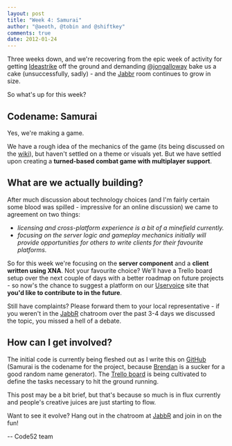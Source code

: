 ```yaml
--- 
layout: post
title: "Week 4: Samurai"
author: "@aeoth, @tobin and @shiftkey"
comments: true
date: 2012-01-24
---
```


Three weeks down, and we're recovering from the epic week of activity for getting [Ideastrike](http://code52.org/ideastrike-review.html) off the ground and demanding [@jongalloway](http://twitter.com/jongalloway) bake us a cake (unsuccessfully, sadly) - and the [Jabbr](http://jabbr.net/#/rooms/code52) room continues to grow in size.

So what's up for this week?

## Codename: Samurai

Yes, we're making a game. 

We have a rough idea of the mechanics of the game (its being discussed on the [wiki](https://github.com/Code52/samurai/wiki)), but haven't settled on a theme or visuals yet. But we have settled upon creating a **turned-based combat game with multiplayer support**.

## What are we actually building?

After much discussion about technology choices (and I'm fairly certain some blood was spilled - impressive for an online discussion) we came to agreement on two things:

 * *licensing and cross-platform experience is a bit of a minefield currently.*
 * *focusing on the server logic and gameplay mechanics initially will provide opportunities for others to write clients for their favourite platforms.*

So for this week we're focusing on the **server component** and a **client written using XNA**. Not your favourite choice? We'll have a Trello board setup over the next couple of days with a better roadmap on future projects - so now's the chance to suggest a platform on our [Uservoice](https://code52.uservoice.com/forums/143105-code-52) site that **you'd like to contribute to in the future**.

Still have complaints? Please forward them to your local representative - if you weren't in the [JabbR](http://jabbr.net/#/rooms/code52) chatroom over the past 3-4 days we discussed the topic, you missed a hell of a debate.

## How can I get involved?

The initial code is currently being fleshed out as I write this on [GitHub](http://github.com/Code52/Samurai) (Samurai is the codename for the project, because [Brendan](http://twitter.com/shiftkey) is a sucker for a good random name generator). The [Trello board](https://trello.com/board/samurai/4f1d3d847a38f6221f1d9354) is being cultivated to define the tasks necessary to hit the ground running.

This post may be a bit brief, but that's because so much is in flux currently and people's creative juices are just starting to flow. 

Want to see it evolve? Hang out in the chatroom at [JabbR](http://jabbr.net/#/rooms/code52) and join in on the fun!

-- Code52 team
